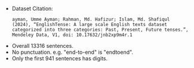 - Dataset Citation:
  ```
  ayman, Umme Ayman; Rahman, Md. Hafizur; Islam, Md. Shafiqul  (2024), “EnglishTense: A large scale English texts dataset categorized into three categories: Past, Present, Future tenses.”, Mendeley Data, V1, doi: 10.17632/jnb2xp9m4r.1
  ```
- Overall 13316 sentences.
- No punctuation. e.g. "end-to-end" is "endtoend".
- Only the first 941 sentences has digits.
